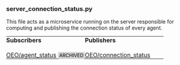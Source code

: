 ### server\_connection\_status.py

This file acts as a microservice running on the server responsible for computing and publishing
the connection status of every agent.

<table style="width:100%; border-collapse: collapse; border: 0; margin: 0; padding: 0;">
  <tr>
    <td style="vertical-align: top; width: 50%; border: 0; padding: 0;">
      <strong>Subscribers</strong><br><br>
      <a href="https://aerpaw-uav.atlassian.net/wiki/spaces/VD/pages/149389371">OEO/agent_status</a> 
      <span style="background-color: lightgray; color: black; font-size: 0.8em; padding: 2px 4px; border-radius: 3px;">ARCHIVED</span>
    </td>
    <td style="vertical-align: top; width: 50%; border: 0; padding: 0;">
      <strong>Publishers</strong><br><br>
      <a href="https://aerpaw-uav.atlassian.net/wiki/spaces/VD/pages/149487730">OEO/connection_status</a> 
    </td>
  </tr>
</table>
